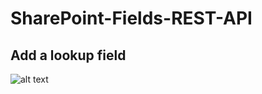 # SharePoint-Fields-REST-API

## Add a lookup field

![alt text](https://github.com/giuleon/SharePoint-Fields-REST-API/RestApiAddField.gif "Demo")
